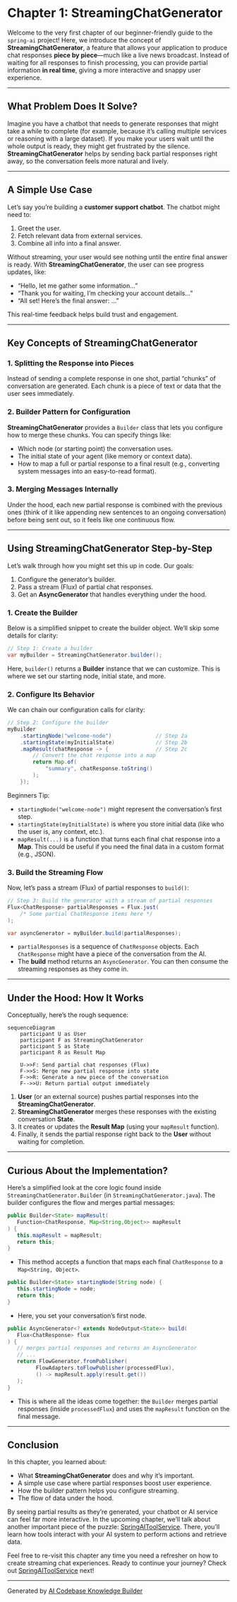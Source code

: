 # Chapter 1: StreamingChatGenerator

Welcome to the very first chapter of our beginner-friendly guide to the `spring-ai` project! Here, we introduce the concept of **StreamingChatGenerator**, a feature that allows your application to produce chat responses **piece by piece**—much like a live news broadcast. Instead of waiting for all responses to finish processing, you can provide partial information **in real time**, giving a more interactive and snappy user experience.

---

## What Problem Does It Solve?

Imagine you have a chatbot that needs to generate responses that might take a while to complete (for example, because it’s calling multiple services or reasoning with a large dataset). If you make your users wait until the whole output is ready, they might get frustrated by the silence. **StreamingChatGenerator** helps by sending back partial responses right away, so the conversation feels more natural and lively.

---

## A Simple Use Case

Let’s say you’re building a **customer support chatbot**. The chatbot might need to:

1. Greet the user.
2. Fetch relevant data from external services.
3. Combine all info into a final answer.

Without streaming, your user would see nothing until the entire final answer is ready. With **StreamingChatGenerator**, the user can see progress updates, like:

- “Hello, let me gather some information…”
- “Thank you for waiting, I’m checking your account details…”
- “All set! Here’s the final answer: ...”

This real-time feedback helps build trust and engagement.

---

## Key Concepts of StreamingChatGenerator

### 1. Splitting the Response into Pieces

Instead of sending a complete response in one shot, partial “chunks” of conversation are generated. Each chunk is a piece of text or data that the user sees immediately.

### 2. Builder Pattern for Configuration

**StreamingChatGenerator** provides a `Builder` class that lets you configure how to merge these chunks. You can specify things like:

- Which node (or starting point) the conversation uses.  
- The initial state of your agent (like memory or context data).  
- How to map a full or partial response to a final result (e.g., converting system messages into an easy-to-read format).

### 3. Merging Messages Internally

Under the hood, each new partial response is combined with the previous ones (think of it like appending new sentences to an ongoing conversation) before being sent out, so it feels like one continuous flow.

---

## Using StreamingChatGenerator Step-by-Step

Let’s walk through how you might set this up in code. Our goals:

1. Configure the generator’s builder.  
2. Pass a stream (Flux) of partial chat responses.  
3. Get an **AsyncGenerator** that handles everything under the hood.

### 1. Create the Builder

Below is a simplified snippet to create the builder object. We’ll skip some details for clarity:

```java
// Step 1: Create a builder
var myBuilder = StreamingChatGenerator.builder();
```

Here, `builder()` returns a **Builder** instance that we can customize. This is where we set our starting node, initial state, and more.

### 2. Configure Its Behavior

We can chain our configuration calls for clarity:

```java
// Step 2: Configure the builder
myBuilder
    .startingNode("welcome-node")              // Step 2a
    .startingState(myInitialState)             // Step 2b
    .mapResult(chatResponse -> {               // Step 2c
        // Convert the chat response into a map
        return Map.of(
            "summary", chatResponse.toString()
        );
    });
```

Beginners Tip:
- `startingNode("welcome-node")` might represent the conversation’s first step.  
- `startingState(myInitialState)` is where you store initial data (like who the user is, any context, etc.).  
- `mapResult(...)` is a function that turns each final chat response into a **Map**. This could be useful if you need the final data in a custom format (e.g., JSON).

### 3. Build the Streaming Flow

Now, let’s pass a stream (Flux) of partial responses to `build()`:

```java
// Step 3: Build the generator with a stream of partial responses
Flux<ChatResponse> partialResponses = Flux.just(
    /* Some partial ChatResponse items here */
);

var asyncGenerator = myBuilder.build(partialResponses);
```

- `partialResponses` is a sequence of `ChatResponse` objects. Each `ChatResponse` might have a piece of the conversation from the AI.  
- The **build** method returns an `AsyncGenerator`. You can then consume the streaming responses as they come in.

---

## Under the Hood: How It Works

Conceptually, here’s the rough sequence:

```mermaid
sequenceDiagram
    participant U as User
    participant F as StreamingChatGenerator
    participant S as State
    participant R as Result Map
    
    U->>F: Send partial chat responses (Flux)
    F->>S: Merge new partial response into state
    F->>R: Generate a new piece of the conversation
    F-->>U: Return partial output immediately
```

1. **User** (or an external source) pushes partial responses into the **StreamingChatGenerator**.  
2. **StreamingChatGenerator** merges these responses with the existing conversation **State**.  
3. It creates or updates the **Result Map** (using your `mapResult` function).  
4. Finally, it sends the partial response right back to the **User** without waiting for completion.

---

## Curious About the Implementation?

Here’s a simplified look at the core logic found inside `StreamingChatGenerator.Builder` (in `StreamingChatGenerator.java`). The builder configures the flow and merges partial messages:

```java
public Builder<State> mapResult(
   Function<ChatResponse, Map<String,Object>> mapResult
) {
   this.mapResult = mapResult;
   return this;
}
```

- This method accepts a function that maps each final `ChatResponse` to a `Map<String, Object>`.

```java
public Builder<State> startingNode(String node) {
   this.startingNode = node;
   return this;
}
```

- Here, you set your conversation’s first node.

```java
public AsyncGenerator<? extends NodeOutput<State>> build(
   Flux<ChatResponse> flux
) {
   // merges partial responses and returns an AsyncGenerator
   // ...
   return FlowGenerator.fromPublisher(
         FlowAdapters.toFlowPublisher(processedFlux),
         () -> mapResult.apply(result.get())
   );
}
```

- This is where all the ideas come together: the `Builder` merges partial responses (inside `processedFlux`) and uses the `mapResult` function on the final message.

---

## Conclusion

In this chapter, you learned about:
- What **StreamingChatGenerator** does and why it’s important.  
- A simple use case where partial responses boost user experience.  
- How the builder pattern helps you configure streaming.  
- The flow of data under the hood.

By seeing partial results as they’re generated, your chatbot or AI service can feel far more interactive. In the upcoming chapter, we’ll talk about another important piece of the puzzle: [SpringAIToolService](02_springaitoolservice_.md). There, you’ll learn how tools interact with your AI system to perform actions and retrieve data.

Feel free to re-visit this chapter any time you need a refresher on how to create streaming chat experiences. Ready to continue your journey? Check out [SpringAIToolService](02_springaitoolservice_.md) next!

---

Generated by [AI Codebase Knowledge Builder](https://github.com/The-Pocket/Tutorial-Codebase-Knowledge)